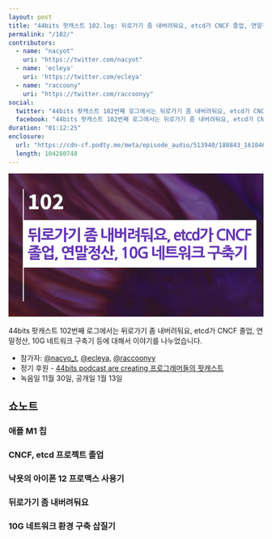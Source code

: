 ```yaml
---
layout: post
title: "44bits 팟캐스트 102.log: 뒤로가기 좀 내버려둬요, etcd가 CNCF 졸업, 연말정산, 10G 네트워크 구축기"
permalink: "/102/"
contributors: 
  - name: "nacyot"
    uri: "https://twitter.com/nacyot"
  - name: 'ecleya'
    uri: 'https://twitter.com/ecleya'
  - name: "raccoony"
    uri: "https://twitter.com/raccoonyy"
social:
  twitter: "44bits 팟캐스트 102번째 로그에서는 뒤로가기 좀 내버려둬요, etcd가 CNCF 졸업, 연말정산, 10G 네트워크 구축기 등에 대해서 이야기를 나누었습니다."
  facebook: "44bits 팟캐스트 102번째 로그에서는 뒤로가기 좀 내버려둬요, etcd가 CNCF 졸업, 연말정산, 10G 네트워크 구축기 등에 대해서 이야기를 나누었습니다."
duration: "01:12:25"
enclosure:
  url: "https://cdn-cf.podty.me/meta/episode_audio/513940/188843_1610465308658.mp3"
  length: 104280748
---
```


![](https://github.com/44bits/stdout.fm/raw/master/_posts/images/44bits-102-log.png)

44bits 팟캐스트 102번째 로그에서는 뒤로가기 좀 내버려둬요, etcd가 CNCF 졸업, 연말정산, 10G 네트워크 구축기 등에 대해서 이야기를 나누었습니다.

* 참가자: [@nacyo_t][nac], [@ecleya][ecl], [@raccoonyy][rac]
* 정기 후원 - [44bits podcast are creating 프로그래머들의 팟캐스트](https://www.patreon.com/44bits_podcast)
* 녹음일 11월 30일, 공개일 1월 13일

[nac]: https://twitter.com/nacyo_t
[sea]: https://twitter.com/seapy
[ecl]: https://twitter.com/ecleya
[rac]: https://twitter.com/raccoonyy


## 쇼노트

### 애플 M1 칩

### CNCF, etcd 프로젝트 졸업 

### 낙욧의 아이폰 12 프로맥스 사용기

### 뒤로가기 좀 내버려둬요

### 10G 네트워크 환경 구축 삽질기
